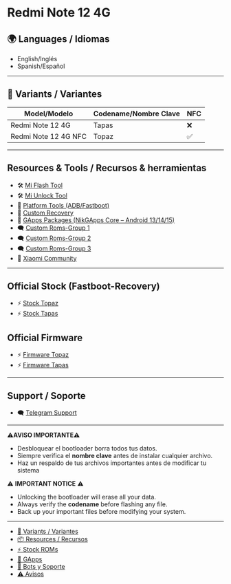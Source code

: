 # Redmi Note 12 4G

## 🌍 Languages / Idiomas
- English/Inglés
- Spanish/Español

---

## 📱 Variants / Variantes

| Model/Modelo           | Codename/Nombre Clave | NFC |
|------------------------|-----------------------|-----|
| Redmi Note 12 4G       | Tapas |  ❌ |
| Redmi Note 12 4G NFC   | Topaz |  ✅ |

---

## Resources & Tools / Recursos & herramientas

- 🛠️ [Mi Flash Tool](https://xiaomiflashtool.com)
- 🛠️ [Mi Unlock Tool](https://en.miui.com/unlock/download_en.html)
- 📁 [Platform Tools (ADB/Fastboot)](https://developer.android.com/studio/releases/platform-tools)
- 🔧 [Custom Recovery](https://github.com/CapuchinoStudio/Redmi-Note-12-4G/releases/tag/Recovery)
- 🧩 [GApps Packages (NikGApps Core – Android 13/14/15)](https://github.com/CapuchinoStudio/Redmi-Note-12-4G/releases/tag/Gapps)
- 🗨️ [Custom Roms-Group 1](https://t.me/RedmiNote124GNFC)
- 🗨️ [Custom Roms-Group 2](https://t.me/RedmiNote12Indonesia_ch)
- 🗨️ [Custom Roms-Group 3](https://t.me/RN124GTAPAS)
- 🤝 [Xiaomi Community](https://c.mi.com/global/)
---

##  Official Stock (Fastboot-Recovery)
- ⚡ [Stock Topaz](https://mifirm.net/model/topaz.ttt#global)
- ⚡ [Stock Tapas](https://mifirm.net/model/tapas.ttt#global)

## Official Firmware
- ⚡ [Firmware Topaz](https://xmfirmwareupdater.com/archive/firmware/topaz/)
- ⚡ [Firmware Tapas](https://xmfirmwareupdater.com/archive/firmware/tapas/)

---

## Support / Soporte
- 🗨️ [Telegram Support](https://t.me/RedmiNote124GNFC)
  
---

⚠️**AVISO IMPORTANTE**⚠️
- Desbloquear el bootloader borra todos tus datos.
- Siempre verifica el **nombre clave** antes de instalar cualquier archivo.
- Haz un respaldo de tus archivos importantes antes de modificar tu sistema

⚠️ **IMPORTANT NOTICE** ⚠️

- Unlocking the bootloader will erase all your data.
- Always verify the **codename** before flashing any file.
- Back up your important files before modifying your system.

---


- [📱 Variants / Variantes](#-variants--variantes)
- [📦 Resources / Recursos](#resources--tools--recursos--herramientas)
- [⚡ Stock ROMs](#--official-stock-fastboot-recovery)
- [🧩 GApps](#)
- [🤖 Bots y Soporte](#support--soporte)
- [⚠️ Avisos](#aviso-importante)
